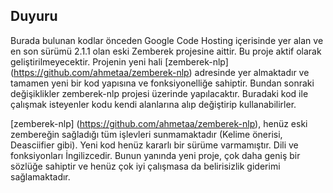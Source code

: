 ## Duyuru

Burada bulunan kodlar önceden Google Code Hosting içerisinde yer alan ve en son sürümü 2.1.1 olan eski Zemberek projesine aittir.
Bu proje aktif olarak geliştirilmeyecektir. Projenin yeni hali [zemberek-nlp] (https://github.com/ahmetaa/zemberek-nlp) adresinde yer almaktadır ve 
tamamen yeni bir kod yapısına ve fonksiyonelliğe sahiptir. Bundan sonraki değişiklikler zemberek-nlp projesi üzerinde yapılacaktır. Buradaki kod ile çalışmak isteyenler kodu kendi alanlarına alıp değiştirip kullanabilirler. 

[zemberek-nlp] (https://github.com/ahmetaa/zemberek-nlp), henüz eski zembereğin sağladığı tüm işlevleri sunmamaktadır (Kelime önerisi, Deasciifier gibi). Yeni kod henüz kararlı bir sürüme varmamıştır. Dili ve fonksiyonları İngilizcedir. Bunun yanında yeni proje, çok daha geniş bir sözlüğe sahiptir ve henüz çok iyi çalışmasa da belirisizlik giderimi sağlamaktadır.
